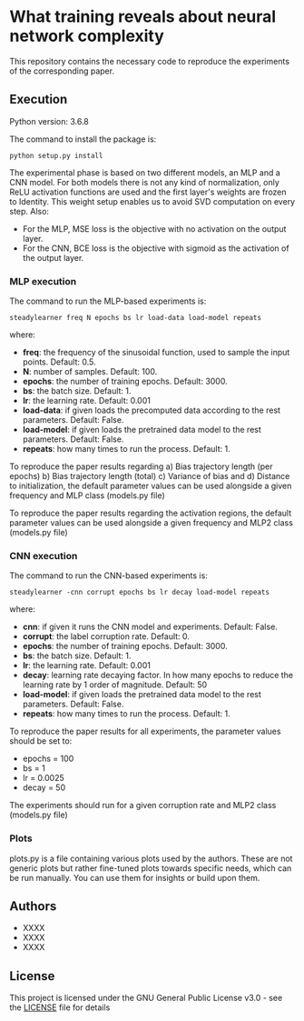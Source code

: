 # What training reveals about neural network complexity

This repository contains the necessary code to reproduce the experiments of the corresponding paper.

## Execution
Python version: 3.6.8

The command to install the package is:
```
python setup.py install
```

The experimental phase is based on two different models, an MLP and a CNN model. 
For both models there is not any kind of normalization, only ReLU activation
functions are used and the first layer's weights are frozen to Identity. This weight setup enables us
 to avoid SVD computation on every step. Also: 

- For the MLP, MSE loss is the objective with no activation on the output layer.
- For the CNN, BCE loss is the objective with sigmoid as the activation of the output layer.

### MLP execution

The command to run the MLP-based experiments is:

```
steadylearner freq N epochs bs lr load-data load-model repeats
```

where:
   
   - **freq**: the frequency of the sinusoidal function, used to sample the input points. Default: 0.5.
   - **N**: number of samples. Default: 100.
   - **epochs**: the number of training epochs. Default: 3000.
   - **bs**: the batch size. Default: 1.
   - **lr**: the learning rate. Default: 0.001
   - **load-data**: if given loads the precomputed data according to the rest parameters. Default: False.
   - **load-model**: if given loads the pretrained data model to the rest parameters. Default: False.
   - **repeats**: how many times to run the process. Default: 1.

To reproduce the paper results regarding a) Bias trajectory length (per epochs) b) Bias trajectory length (total) 
c) Variance of bias and d) Distance to initialization, the default parameter values can be used alongside a given
frequency and MLP class (models.py file)

To reproduce the paper results regarding the activation regions, the default parameter values can be used alongside a given
frequency and MLP2 class (models.py file)

### CNN execution

The command to run the CNN-based experiments is:

```
steadylearner -cnn corrupt epochs bs lr decay load-model repeats
```

where:
   
   - **cnn**: if given it runs the CNN model and experiments. Default: False.
   - **corrupt**: the label corruption rate. Default: 0.
   - **epochs**: the number of training epochs. Default: 3000.
   - **bs**: the batch size. Default: 1.
   - **lr**: the learning rate. Default: 0.001
   - **decay**: learning rate decaying factor. In how many epochs to reduce the learning rate by 1 order of magnitude. Default: 50
   - **load-model**: if given loads the pretrained data model to the rest parameters. Default: False.
   - **repeats**: how many times to run the process. Default: 1.

To reproduce the paper results for all experiments, the parameter values should be set to:
- epochs = 100
- bs = 1
- lr = 0.0025
- decay = 50
 
The experiments should run for a given corruption rate and MLP2 class (models.py file)

### Plots

plots.py is a file containing various plots used by the authors. These are not generic plots but 
rather fine-tuned plots towards specific needs, which can be run manually. You can use them for insights or build upon them.
## Authors

* XXXX
* XXXX
* XXXX

## License

This project is licensed under the GNU General Public License v3.0 - see the [LICENSE](LICENSE) file for details
